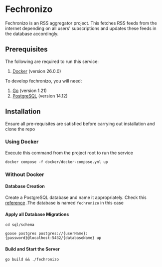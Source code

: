 # Fechronizo
Fechronizo is an RSS aggregator project. This fetches RSS feeds from the internet depending on all users' subscriptions and updates these feeds in the database accordingly.

## Prerequisites
The following are required to run this service:

1. [Docker](https://docs.docker.com/get-docker/) (version 26.0.0)

To develop fechronizo, you will need:

1. [Go](https://go.dev/doc/install) (version 1.21)
2. [PostgreSQL](https://www.postgresql.org/download/) (version 14.12)

## Installation
Ensure all  pre-requisites are satisfied before carrying out installation and clone the repo

### Using Docker
Execute this command from the project root to run the service

`docker compose -f docker/docker-compose.yml up`

### Without Docker
#### Database Creation

Create a PostgreSQL database and name it appropriately. Check this [reference](https://github.com/Mike-Kimani/fechronizo/blob/master/.env#L2) .The database is named `fechronizo` in this case

#### Apply all Database Migrations
``
cd sql/schema
``

``
goose postgres postgres://{userName}:{password}@localhost:5432/{databaseName} up
``

#### Build and Start the Server
``
go build && ./fechronizo
``